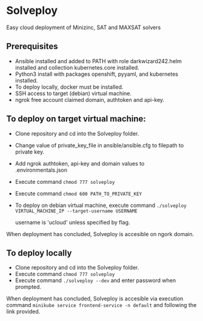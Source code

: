 # Solveploy
Easy cloud deployment of Minizinc, SAT and MAXSAT solvers

## Prerequisites

* Ansible installed and added to PATH with role darkwizard242.helm installed and collection kubernetes.core installed.
* Python3 install with packages openshift, pyyaml, and kubernetes installed.
* To deploy locally, docker must be installed.
* SSH access to target (debian) virtual machine.
* ngrok free account claimed domain, authtoken and api-key.

## To deploy on target virtual machine:

* Clone repository and cd into the Solveploy folder.
* Change value of private_key_file in ansible/ansible.cfg to filepath to private key.
* Add ngrok authtoken, api-key and domain values to .environmentals.json
* Execute command `chmod 777 solveploy`
* Execute command `chmod 600 PATH_TO_PRIVATE_KEY`
* To deploy on debian virtual machine, execute command `./solveploy VIRTUAL_MACHINE_IP --target-username USERNAME`
  
     username is 'ucloud' unless specified by flag.

When deployment has concluded, Solveploy is accesible on ngork domain.

## To deploy locally
* Clone repository and cd into the Solveploy folder.
* Execute command `chmod 777 solveploy`
* Execute command `./solveploy --dev` and enter password when prompted.

When deployment has concluded, Solveploy is accesible via execution command `minikube service frontend-service -n default` and following the link provided.
